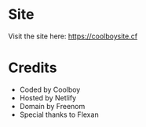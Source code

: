 # Site
Visit the site here: https://coolboysite.cf

# Credits
- Coded by Coolboy
- Hosted by Netlify
- Domain by Freenom
- Special thanks to Flexan
